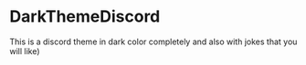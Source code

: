 # DarkThemeDiscord
This is a discord theme in dark color completely and also with jokes that you will like)
